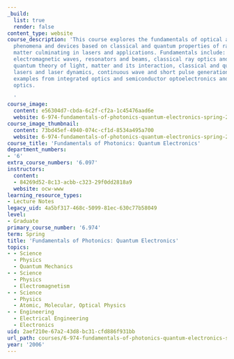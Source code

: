 ```yaml
---
_build:
  list: true
  render: false
content_type: website
course_description: 'This course explores the fundamentals of optical and optoelectronic
  phenomena and devices based on classical and quantum properties of radiation and
  matter culminating in lasers and applications. Fundamentals include: Maxwell''s
  electromagnetic waves, resonators and beams, classical ray optics and optical systems,
  quantum theory of light, matter and its interaction, classical and quantum noise,
  lasers and laser dynamics, continuous wave and short pulse generation, light modulation;
  examples from integrated optics and semiconductor optoelectronics and nonlinear
  optics.

  '
course_image:
  content: e56304d7-cbda-6c2f-cf2a-1c45476aad6e
  website: 6-974-fundamentals-of-photonics-quantum-electronics-spring-2006
course_image_thumbnail:
  content: 73bd45ef-4940-074c-cf1d-8534a495a700
  website: 6-974-fundamentals-of-photonics-quantum-electronics-spring-2006
course_title: 'Fundamentals of Photonics: Quantum Electronics'
department_numbers:
- '6'
extra_course_numbers: '6.097'
instructors:
  content:
  - 84269d52-8c13-acbb-c323-29f0dd2818a9
  website: ocw-www
learning_resource_types:
- Lecture Notes
legacy_uid: 4a5bf317-468c-5099-81ec-630c77b58049
level:
- Graduate
primary_course_number: '6.974'
term: Spring
title: 'Fundamentals of Photonics: Quantum Electronics'
topics:
- - Science
  - Physics
  - Quantum Mechanics
- - Science
  - Physics
  - Electromagnetism
- - Science
  - Physics
  - Atomic, Molecular, Optical Physics
- - Engineering
  - Electrical Engineering
  - Electronics
uid: 2aef210e-67a2-43d8-bc31-cfd886f931bb
url_path: courses/6-974-fundamentals-of-photonics-quantum-electronics-spring-2006
year: '2006'
---
```

